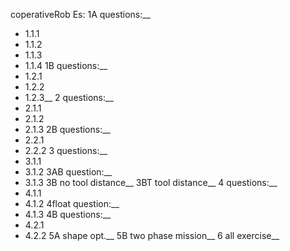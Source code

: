 coperativeRob
Es:
1A questions:__
-	1.1.1
-	1.1.2
-	1.1.3
-	1.1.4
1B questions:__ 
-	1.2.1
-	1.2.2
-	1.2.3__
2 questions:__
-	2.1.1
-	2.1.2
-	2.1.3
2B questions:__
-	2.2.1
-	2.2.2
3 questions:__
-	3.1.1
-	3.1.2
3AB question:__
-	3.1.3
3B no tool distance__ 
3BT tool distance__
4 questions:__
-	4.1.1
-	4.1.2
4float question:__
-	4.1.3
4B questions:__
-	4.2.1
-	4.2.2
5A  shape opt.__
5B two phase mission__ 
6 all exercise__
